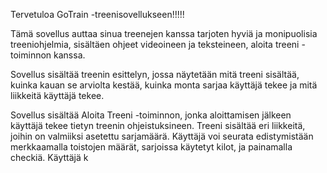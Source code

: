 Tervetuloa GoTrain -treenisovellukseen!!!!!

Tämä sovellus auttaa sinua treenejen kanssa tarjoten hyviä ja monipuolisia treeniohjelmia, sisältäen ohjeet videoineen ja teksteineen, aloita treeni -toiminnon kanssa.

Sovellus sisältää treenin esittelyn, jossa näytetään mitä treeni sisältää, kuinka kauan se arviolta kestää, kuinka monta sarjaa käyttäjä tekee ja mitä liikkeitä käyttäjä tekee. 

Sovellus sisältää Aloita Treeni -toiminnon, jonka aloittamisen jälkeen käyttäjä tekee tietyn treenin ohjeistuksineen. Treeni sisältää eri liikkeitä, joihin on valmiiksi asetettu sarjamäärä. Käyttäjä voi seurata edistymistään merkkaamalla toistojen määrät, sarjoissa käytetyt kilot, ja painamalla checkiä. Käyttäjä k